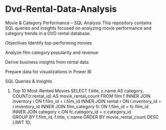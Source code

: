 # Dvd-Rental-Data-Analysis
Movie & Category Performance – SQL Analysis
This repository contains SQL queries and insights focused on analyzing movie performance and category trends in a DVD rental database.

Objectives
Identify top-performing movies

Analyze film category popularity and revenue

Derive business insights from rental data

Prepare data for visualizations in Power BI

SQL Queries & Insights
1. Top 10 Most-Rented Movies
SELECT 
    f.title,
    c.name AS category,
    COUNT(r.rental_id) AS movie_rental_count
FROM 
    film f
INNER JOIN 
    inventory i ON f.film_id = i.film_id
INNER JOIN 
    rental r ON i.inventory_id = r.inventory_id
INNER JOIN 
    film_category fc ON f.film_id = fc.film_id
INNER JOIN 
    category c ON fc.category_id = c.category_id  
GROUP BY 
    f.film_id, f.title, c.name
ORDER BY 
    movie_rental_count DESC
LIMIT 10;

